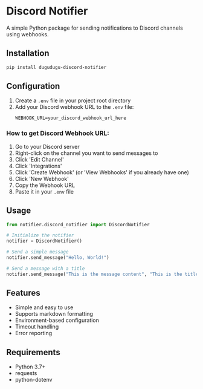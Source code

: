# Discord Notifier

A simple Python package for sending notifications to Discord channels using webhooks.

## Installation

```bash
pip install dugudugu-discord-notifier
```

## Configuration

1. Create a `.env` file in your project root directory
2. Add your Discord webhook URL to the `.env` file:
   ```env
   WEBHOOK_URL=your_discord_webhook_url_here
   ```

### How to get Discord Webhook URL:
1. Go to your Discord server
2. Right-click on the channel you want to send messages to
3. Click 'Edit Channel'
4. Click 'Integrations'
5. Click 'Create Webhook' (or 'View Webhooks' if you already have one)
6. Click 'New Webhook'
7. Copy the Webhook URL
8. Paste it in your `.env` file

## Usage

```python
from notifier.discord_notifier import DiscordNotifier

# Initialize the notifier
notifier = DiscordNotifier()

# Send a simple message
notifier.send_message("Hello, World!")

# Send a message with a title
notifier.send_message("This is the message content", "This is the title")
```

## Features

- Simple and easy to use
- Supports markdown formatting
- Environment-based configuration
- Timeout handling
- Error reporting

## Requirements

- Python 3.7+
- requests
- python-dotenv
